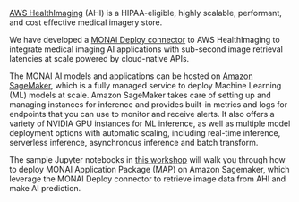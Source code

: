 [AWS HealthImaging](https://aws.amazon.com/healthimaging/) (AHI) is a HIPAA-eligible, highly scalable, performant, and cost effective medical imagery store. 

We have developed a [MONAI Deploy connector](https://github.com/aws-samples/healthlake-imaging-to-dicom-python-module/tree/main) to AWS HealthImaging to integrate medical imaging AI applications with sub-second image retrieval latencies at scale powered by cloud-native APIs. 

The MONAI AI models and applications can be hosted on [Amazon SageMaker](https://aws.amazon.com/sagemaker/), which is a fully managed service to deploy Machine Learning (ML) models at scale. Amazon SageMaker takes care of setting up and managing instances for inference and provides built-in metrics and logs for endpoints that you can use to monitor and receive alerts. It also offers a variety of NVIDIA GPU instances for ML inference, as well as multiple model deployment options with automatic scaling, including real-time inference, serverless inference, asynchronous inference and batch transform.

The sample Jupyter notebooks in [this workshop](https://github.com/aws-samples/monai-on-aws-workshop) will walk you through how to deploy MONAI Application Package (MAP) on Amazon Sagemaker, which leverage the MONAI Deploy connector to retrieve image data from AHI and make AI prediction.
